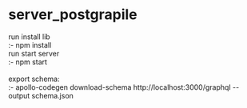 # server_postgrapile

run install lib <br>
:- npm install<br>
run start server<br>
:- npm start<br>
<br>
export schema:<br>
:- apollo-codegen download-schema http://localhost:3000/graphql --output schema.json<br>
